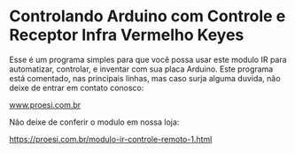 # Controlando Arduino com Controle e Receptor Infra Vermelho Keyes

Esse é um programa simples para que você possa usar este modulo IR para automatizar, controlar, e inventar com sua placa Arduino. 
Este programa está comentado, nas principais linhas, mas caso surja alguma duvida, não deixe de entrar em contato conosco:

www.proesi.com.br

Não deixe de conferir o modulo em nossa loja:

https://proesi.com.br/modulo-ir-controle-remoto-1.html
